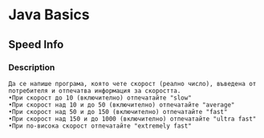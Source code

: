 # Java Basics

## Speed Info

### Description

    Да се напише програма, която чете скорост (реално число), въведена от потребителя и отпечатва информация за скоростта. 
    •При скорост до 10 (включително) отпечатайте "slow" 
    •При скорост над 10 и до 50 (включително) отпечатайте "average" 
    •При скорост над 50 и до 150 (включително) отпечатайте "fast" 
    •При скорост над 150 и до 1000 (включително) отпечатайте "ultra fast" 
    •При по-висока скорост отпечатайте "extremely fast"